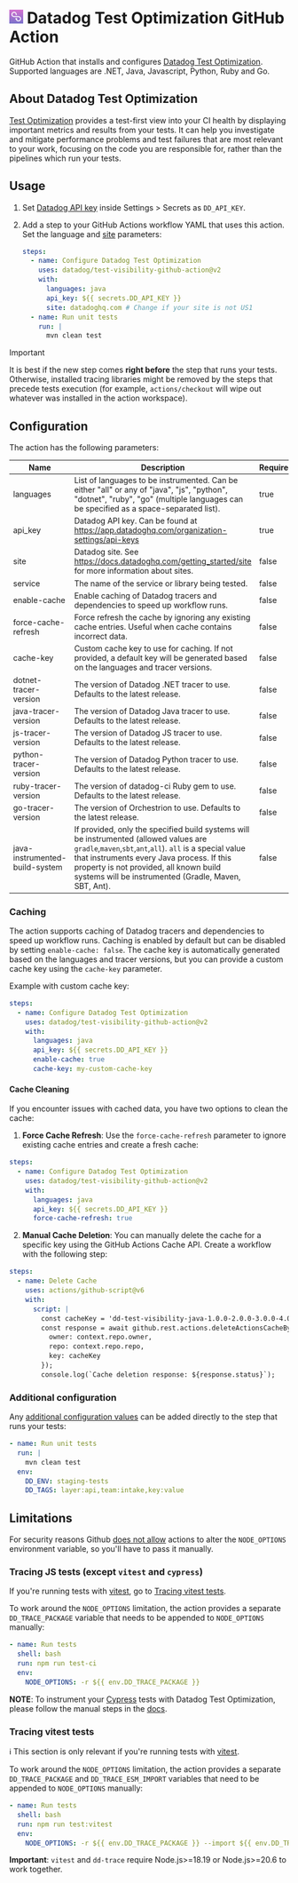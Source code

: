 # <img height="25" src="logos/test_visibility_logo.png" /> Datadog Test Optimization GitHub Action

GitHub Action that installs and configures [Datadog Test Optimization](https://docs.datadoghq.com/tests/).
Supported languages are .NET, Java, Javascript, Python, Ruby and Go.

## About Datadog Test Optimization

[Test Optimization](https://docs.datadoghq.com/tests/) provides a test-first view into your CI health by displaying important metrics and results from your tests.
It can help you investigate and mitigate performance problems and test failures that are most relevant to your work, focusing on the code you are responsible for, rather than the pipelines which run your tests.

## Usage

1. Set [Datadog API key](https://app.datadoghq.com/organization-settings/api-keys) inside Settings > Secrets as `DD_API_KEY`.
2. Add a step to your GitHub Actions workflow YAML that uses this action. Set the language and [site](https://docs.datadoghq.com/getting_started/site/) parameters:

   ```yaml
   steps:
     - name: Configure Datadog Test Optimization
       uses: datadog/test-visibility-github-action@v2
       with:
         languages: java
         api_key: ${{ secrets.DD_API_KEY }}
         site: datadoghq.com # Change if your site is not US1
     - name: Run unit tests
       run: |
         mvn clean test
   ```

> [!IMPORTANT]
> It is best if the new step comes **right before** the step that runs your tests.
> Otherwise, installed tracing libraries might be removed by the steps that precede tests execution
> (for example, `actions/checkout` will wipe out whatever was installed in the action workspace).

## Configuration

The action has the following parameters:

| Name                           | Description                                                                                                                                                                                                                                                                                         | Required | Default       |
| ------------------------------ | --------------------------------------------------------------------------------------------------------------------------------------------------------------------------------------------------------------------------------------------------------------------------------------------------- | -------- | ------------- |
| languages                      | List of languages to be instrumented. Can be either "all" or any of "java", "js", "python", "dotnet", "ruby", "go" (multiple languages can be specified as a space-separated list).                                                                                                                 | true     |               |
| api_key                        | Datadog API key. Can be found at https://app.datadoghq.com/organization-settings/api-keys                                                                                                                                                                                                           | true     |               |
| site                           | Datadog site. See https://docs.datadoghq.com/getting_started/site for more information about sites.                                                                                                                                                                                                 | false    | datadoghq.com |
| service                        | The name of the service or library being tested.                                                                                                                                                                                                                                                    | false    |               |
| enable-cache                   | Enable caching of Datadog tracers and dependencies to speed up workflow runs.                                                                                                                                                                                                                       | false    | true          |
| force-cache-refresh           | Force refresh the cache by ignoring any existing cache entries. Useful when cache contains incorrect data.                                                                                                                                                                                          | false    | false         |
| cache-key                      | Custom cache key to use for caching. If not provided, a default key will be generated based on the languages and tracer versions.                                                                                                                                                                   | false    |               |
| dotnet-tracer-version          | The version of Datadog .NET tracer to use. Defaults to the latest release.                                                                                                                                                                                                                          | false    |               |
| java-tracer-version            | The version of Datadog Java tracer to use. Defaults to the latest release.                                                                                                                                                                                                                          | false    |               |
| js-tracer-version              | The version of Datadog JS tracer to use. Defaults to the latest release.                                                                                                                                                                                                                            | false    |               |
| python-tracer-version          | The version of Datadog Python tracer to use. Defaults to the latest release.                                                                                                                                                                                                                        | false    |               |
| ruby-tracer-version            | The version of datadog-ci Ruby gem to use. Defaults to the latest release.                                                                                                                                                                                                                          | false    |               |
| go-tracer-version              | The version of Orchestrion to use. Defaults to the latest release.                                                                                                                                                                                                                                  | false    |               |
| java-instrumented-build-system | If provided, only the specified build systems will be instrumented (allowed values are `gradle`,`maven`,`sbt`,`ant`,`all`). `all` is a special value that instruments every Java process. If this property is not provided, all known build systems will be instrumented (Gradle, Maven, SBT, Ant). | false    |               |

### Caching

The action supports caching of Datadog tracers and dependencies to speed up workflow runs. Caching is enabled by default but can be disabled by setting `enable-cache: false`. The cache key is automatically generated based on the languages and tracer versions, but you can provide a custom cache key using the `cache-key` parameter.

Example with custom cache key:
```yaml
steps:
  - name: Configure Datadog Test Optimization
    uses: datadog/test-visibility-github-action@v2
    with:
      languages: java
      api_key: ${{ secrets.DD_API_KEY }}
      enable-cache: true
      cache-key: my-custom-cache-key
```

#### Cache Cleaning

If you encounter issues with cached data, you have two options to clean the cache:

1. **Force Cache Refresh**: Use the `force-cache-refresh` parameter to ignore existing cache entries and create a fresh cache:
```yaml
steps:
  - name: Configure Datadog Test Optimization
    uses: datadog/test-visibility-github-action@v2
    with:
      languages: java
      api_key: ${{ secrets.DD_API_KEY }}
      force-cache-refresh: true
```

2. **Manual Cache Deletion**: You can manually delete the cache for a specific key using the GitHub Actions Cache API. Create a workflow with the following step:
```yaml
steps:
  - name: Delete Cache
    uses: actions/github-script@v6
    with:
      script: |
        const cacheKey = 'dd-test-visibility-java-1.0.0-2.0.0-3.0.0-4.0.0-5.0.0-6.0.0'; // Replace with your cache key
        const response = await github.rest.actions.deleteActionsCacheByKey({
          owner: context.repo.owner,
          repo: context.repo.repo,
          key: cacheKey
        });
        console.log(`Cache deletion response: ${response.status}`);
```

### Additional configuration

Any [additional configuration values](https://docs.datadoghq.com/tracing/trace_collection/library_config/) can be added directly to the step that runs your tests:

```yaml
- name: Run unit tests
  run: |
    mvn clean test
  env:
    DD_ENV: staging-tests
    DD_TAGS: layer:api,team:intake,key:value
```

## Limitations

For security reasons Github [does not allow](https://github.blog/changelog/2023-10-05-github-actions-node_options-is-now-restricted-from-github_env/) actions to alter the `NODE_OPTIONS` environment variable, so you'll have to pass it manually.

### Tracing JS tests (except `vitest` and `cypress`)

If you're running tests with [vitest](https://github.com/vitest-dev/vitest), go to [Tracing vitest tests](#tracing-vitest-tests).

To work around the `NODE_OPTIONS` limitation, the action provides a separate `DD_TRACE_PACKAGE` variable that needs to be appended to `NODE_OPTIONS` manually:

```yaml
- name: Run tests
  shell: bash
  run: npm run test-ci
  env:
    NODE_OPTIONS: -r ${{ env.DD_TRACE_PACKAGE }}
```

**NOTE**: To instrument your [Cypress](https://www.cypress.io/) tests with Datadog Test Optimization, please follow the manual steps in the [docs](https://docs.datadoghq.com/tests/setup/javascript/?tab=cypress).

### Tracing vitest tests

ℹ️ This section is only relevant if you're running tests with [vitest](https://github.com/vitest-dev/vitest).

To work around the `NODE_OPTIONS` limitation, the action provides a separate `DD_TRACE_PACKAGE` and `DD_TRACE_ESM_IMPORT` variables that need to be appended to `NODE_OPTIONS` manually:

```yaml
- name: Run tests
  shell: bash
  run: npm run test:vitest
  env:
    NODE_OPTIONS: -r ${{ env.DD_TRACE_PACKAGE }} --import ${{ env.DD_TRACE_ESM_IMPORT }}
```

**Important**: `vitest` and `dd-trace` require Node.js>=18.19 or Node.js>=20.6 to work together.
